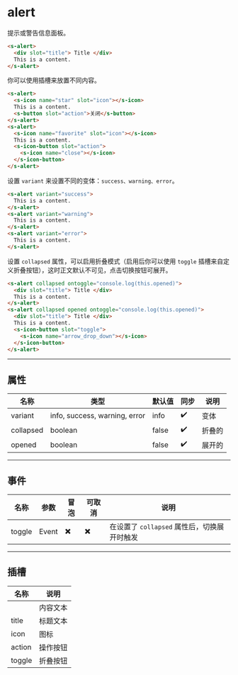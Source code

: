 # alert

提示或警告信息面板。

```html preview
<s-alert>
  <div slot="title"> Title </div>
  This is a content.
</s-alert>
```

你可以使用插槽来放置不同内容。

```html preview
<s-alert>
  <s-icon name="star" slot="icon"></s-icon>
  This is a content.
  <s-button slot="action">关闭</s-button>
</s-alert>
<s-alert>
  <s-icon name="favorite" slot="icon"></s-icon>
  This is a content.
  <s-icon-button slot="action">
    <s-icon name="close"></s-icon>
  </s-icon-button>
</s-alert>
```

设置 `variant` 来设置不同的变体：`success、warning、error`。

```html preview
<s-alert variant="success">
  This is a content.
</s-alert>
<s-alert variant="warning">
  This is a content.
</s-alert>
<s-alert variant="error">
  This is a content.
</s-alert>
```

设置 `collapsed` 属性，可以启用折叠模式（启用后你可以使用 `toggle` 插槽来自定义折叠按钮），这时正文默认不可见，点击切换按钮可展开。

```html preview
<s-alert collapsed ontoggle="console.log(this.opened)">
  <div slot="title"> Title </div>
  This is a content.
</s-alert>
<s-alert collapsed opened ontoggle="console.log(this.opened)">
  <div slot="title"> Title </div>
  This is a content.
  <s-icon-button slot="toggle">
    <s-icon name="arrow_drop_down"></s-icon>
  </s-icon-button>
</s-alert>
```

---

## 属性

| 名称      | 类型                          | 默认值 | 同步 | 说明   |
| --------- | ----------------------------- | ------ | ---- | ------ |
| variant   | info, success, warning, error | info   | ✔️ | 变体   |
| collapsed | boolean                       | false  | ✔️ | 折叠的 |
| opened    | boolean                       | false  | ✔️ | 展开的 |

---

## 事件

| 名称   | 参数  | 冒泡 | 可取消 | 说明                                        |
| ------ | ----- | ---- | ------ | ------------------------------------------- |
| toggle | Event | ✖️ | ✖️   | 在设置了 `collapsed` 属性后，切换展开时触发 |

---

## 插槽

| 名称   | 说明     |
| ------ | -------- |
|        | 内容文本 |
| title  | 标题文本 |
| icon   | 图标     |
| action | 操作按钮 |
| toggle | 折叠按钮 |
